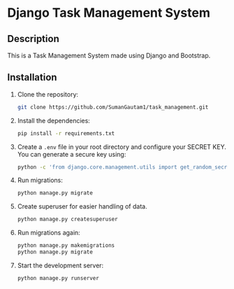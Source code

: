 # Django Task Management System

## Description
This is a Task Management System made using Django and Bootstrap.
<br>

## Installation
1. Clone the repository:
   ```bash
   git clone https://github.com/SumanGautam1/task_management.git

2. Install the dependencies:
    ```bash
    pip install -r requirements.txt

3. Create a ```.env``` file in your root directory and configure your SECRET KEY.
    You can generate a secure key using:
    ```bash
    python -c 'from django.core.management.utils import get_random_secret_key; print(get_random_secret_key())'

4. Run migrations:
    ```bash
    python manage.py migrate

5. Create superuser for easier handling of data.
    ```bash
    python manage.py createsuperuser

6. Run migrations again:
    ```bash
    python manage.py makemigrations
    python manage.py migrate

7. Start the development server:
    ```bash
    python manage.py runserver
